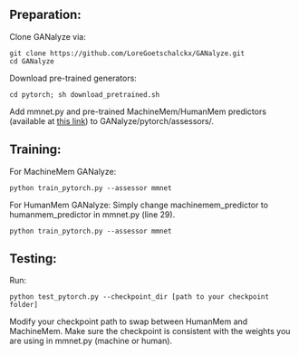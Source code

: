 ## Preparation:
Clone GANalyze via:
```
git clone https://github.com/LoreGoetschalckx/GANalyze.git
cd GANalyze
```

Download pre-trained generators:
``` 
cd pytorch; sh download_pretrained.sh
```

Add mmnet.py and pre-trained MachineMem/HumanMem predictors (available at [this link](https://drive.google.com/drive/folders/1tO4ruBAToGSLZZ8VzAJ6v6O_99p6AJKI?usp=share_link)) to GANalyze/pytorch/assessors/.


## Training:
For MachineMem GANalyze:
``` 
python train_pytorch.py --assessor mmnet
```

For HumanMem GANalyze:
Simply change machinemem_predictor to humanmem_predictor in mmnet.py (line 29). 

``` 
python train_pytorch.py --assessor mmnet
```

## Testing:
Run:
``` 
python test_pytorch.py --checkpoint_dir [path to your checkpoint folder]
```

Modify your checkpoint path to swap between HumanMem and MachineMem. Make sure the checkpoint is consistent with the weights you are using in mmnet.py (machine or human).